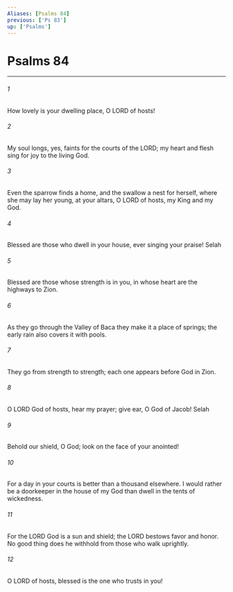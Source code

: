```yaml
---
Aliases: [Psalms 84]
previous: ['Ps 83']
up: ['Psalms']
---
```

# Psalms 84

***

 

###### 1 
How lovely is your dwelling place, 
 O LORD of hosts! 
 
 

###### 2 
My soul longs, yes, faints 
 for the courts of the LORD; 
 my heart and flesh sing for joy 
 to the living God.
 
 

###### 3 
Even the sparrow finds a home, 
 and the swallow a nest for herself, 
 where she may lay her young, 
 at your altars, O LORD of hosts, 
 my King and my God. 
 
 

###### 4 
Blessed are those who dwell in your house, 
 ever singing your praise! Selah
 
 

###### 5 
Blessed are those whose strength is in you, 
 in whose heart are the highways to Zion. 
 
 

###### 6 
As they go through the Valley of Baca 
 they make it a place of springs; 
 the early rain also covers it with pools. 
 
 

###### 7 
They go from strength to strength; 
 each one appears before God in Zion.
 
 

###### 8 
O LORD God of hosts, hear my prayer; 
 give ear, O God of Jacob! Selah 
 
 

###### 9 
Behold our shield, O God; 
 look on the face of your anointed!
 
 

###### 10 
For a day in your courts is better 
 than a thousand elsewhere. 
 I would rather be a doorkeeper in the house of my God 
 than dwell in the tents of wickedness. 
 
 

###### 11 
For the LORD God is a sun and shield; 
 the LORD bestows favor and honor. 
 No good thing does he withhold 
 from those who walk uprightly. 
 
 

###### 12 
O LORD of hosts, 
 blessed is the one who trusts in you!
 
